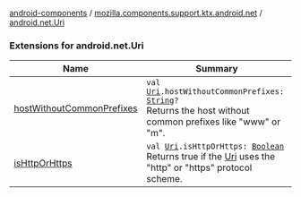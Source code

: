 [android-components](../../index.md) / [mozilla.components.support.ktx.android.net](../index.md) / [android.net.Uri](./index.md)

### Extensions for android.net.Uri

| Name | Summary |
|---|---|
| [hostWithoutCommonPrefixes](host-without-common-prefixes.md) | `val `[`Uri`](https://developer.android.com/reference/android/net/Uri.html)`.hostWithoutCommonPrefixes: `[`String`](https://kotlinlang.org/api/latest/jvm/stdlib/kotlin/-string/index.html)`?`<br>Returns the host without common prefixes like "www" or "m". |
| [isHttpOrHttps](is-http-or-https.md) | `val `[`Uri`](https://developer.android.com/reference/android/net/Uri.html)`.isHttpOrHttps: `[`Boolean`](https://kotlinlang.org/api/latest/jvm/stdlib/kotlin/-boolean/index.html)<br>Returns true if the [Uri](https://developer.android.com/reference/android/net/Uri.html) uses the "http" or "https" protocol scheme. |
